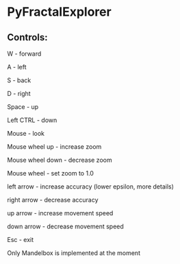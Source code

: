 # PyFractalExplorer

## Controls:

W - forward

A - left

S - back

D - right

Space - up

Left CTRL - down

Mouse - look

Mouse wheel up - increase zoom

Mouse wheel down - decrease zoom

Mouse wheel - set zoom to 1.0

left arrow - increase accuracy (lower epsilon, more details)

right arrow - decrease accuracy

up arrow - increase movement speed

down arrow - decrease movement speed

Esc - exit

Only Mandelbox is implemented at the moment
